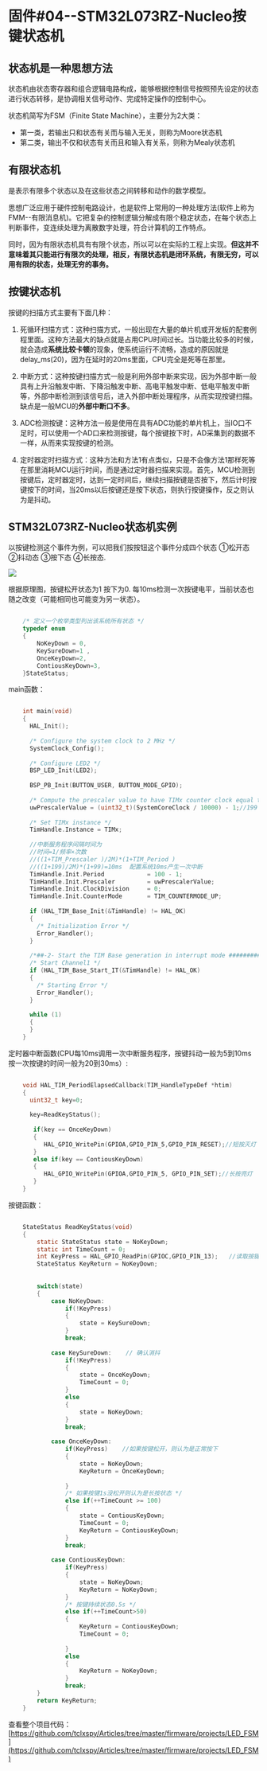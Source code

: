 # 固件#04--STM32L073RZ-Nucleo按键状态机 #

## 状态机是一种思想方法 ##

状态机由状态寄存器和组合逻辑电路构成，能够根据控制信号按照预先设定的状态进行状态转移，是协调相关信号动作、完成特定操作的控制中心。

状态机简写为FSM（Finite State Machine），主要分为2大类：

- 第一类，若输出只和状态有关而与输入无关，则称为Moore状态机
- 第二类，输出不仅和状态有关而且和输入有关系，则称为Mealy状态机

## 有限状态机 ##

是表示有限多个状态以及在这些状态之间转移和动作的数学模型。

思想广泛应用于硬件控制电路设计，也是软件上常用的一种处理方法(软件上称为FMM--有限消息机)。它把复杂的控制逻辑分解成有限个稳定状态，在每个状态上判断事件，变连续处理为离散数字处理，符合计算机的工作特点。

同时，因为有限状态机具有有限个状态，所以可以在实际的工程上实现。**但这并不意味着其只能进行有限次的处理，相反，有限状态机是闭环系统，有限无穷，可以用有限的状态，处理无穷的事务。**

## 按键状态机 ##

按键的扫描方式主要有下面几种：


1. 死循环扫描方式：这种扫描方式，一般出现在大量的单片机或开发板的配套例程里面。这种方法最大的缺点就是占用CPU时间过长。当功能比较多的时候，就会造成**系统比较卡顿**的现象，使系统运行不流畅，造成的原因就是delay_ms(20)，因为在延时的20ms里面，CPU完全是死等在那里。

2. 中断方式：这种按键扫描方式一般是利用外部中断来实现，因为外部中断一般具有上升沿触发中断、下降沿触发中断、高电平触发中断、低电平触发中断等，外部中断检测到该信号后，进入外部中断处理程序，从而实现按键扫描。缺点是一般MCU的**外部中断口不多**。

3. ADC检测按键：这种方法一般是使用在具有ADC功能的单片机上，当IO口不足时，可以使用一个AD口来检测按键，每个按键按下时，AD采集到的数据不一样，从而来实现按键的检测。

4. 定时器定时扫描方式：这种方法和方法1有点类似，只是不会像方法1那样死等在那里消耗MCU运行时间，而是通过定时器扫描来实现。首先，MCU检测到按键后，定时器定时，达到一定时间后，继续扫描按键是否按下，然后计时按键按下的时间，当20ms以后按键还是按下状态，则执行按键操作，反之则认为是抖动。

## STM32L073RZ-Nucleo状态机实例 ##

以按键检测这个事件为例，可以把我们按按钮这个事件分成四个状态 ①松开态 ②抖动态 ③按下态 ④长按态.

![](https://i.imgur.com/K52Pbj5.jpg)

根据原理图，按键松开状态为1 按下为0. 每10ms检测一次按键电平，当前状态也随之改变（可能相同也可能变为另一状态）。 

```C

	/* 定义一个枚举类型列出该系统所有状态 */
	typedef enum
	{
	    NoKeyDown = 0,
	    KeySureDown=1 ,
	    OnceKeyDown=2,
	    ContiousKeyDown=3,
	}StateStatus;
```

main函数：

```C

	int main(void)
	{
	  HAL_Init();
	
	  /* Configure the system clock to 2 MHz */
	  SystemClock_Config();
	
	  /* Configure LED2 */
	  BSP_LED_Init(LED2);
	
	  BSP_PB_Init(BUTTON_USER, BUTTON_MODE_GPIO);  
	
	  /* Compute the prescaler value to have TIMx counter clock equal to 10000 Hz */
	  uwPrescalerValue = (uint32_t)(SystemCoreClock / 10000) - 1;//199
	
	  /* Set TIMx instance */
	  TimHandle.Instance = TIMx;
		  
	  //中断服务程序间隔时间为
	  //时间=1/频率×次数
	  //((1+TIM_Prescaler )/2M)*(1+TIM_Period )
	  //((1+199)/2M)*(1+99)=10ms  配置系统10ms产生一次中断
	  TimHandle.Init.Period            = 100 - 1;
	  TimHandle.Init.Prescaler         = uwPrescalerValue;
	  TimHandle.Init.ClockDivision     = 0;
	  TimHandle.Init.CounterMode       = TIM_COUNTERMODE_UP;
	
	  if (HAL_TIM_Base_Init(&TimHandle) != HAL_OK)
	  {
	    /* Initialization Error */
	    Error_Handler();
	  }
	
	  /*##-2- Start the TIM Base generation in interrupt mode ####################*/
	  /* Start Channel1 */
	  if (HAL_TIM_Base_Start_IT(&TimHandle) != HAL_OK)
	  {
	    /* Starting Error */
	    Error_Handler();
	  }
	
	  while (1)
	  {
	  }
	}
```

定时器中断函数(CPU每10ms调用一次中断服务程序，按键抖动一般为5到10ms 按一次按键的时间一般为20到30ms）:

```C

	void HAL_TIM_PeriodElapsedCallback(TIM_HandleTypeDef *htim)
	{  
	  uint32_t key=0;
	
	  key=ReadKeyStatus();
	
	   if(key == OnceKeyDown)
	   {
	      HAL_GPIO_WritePin(GPIOA,GPIO_PIN_5,GPIO_PIN_RESET);//短按灭灯
	   }
	   else if(key == ContiousKeyDown)
	   {
	      HAL_GPIO_WritePin(GPIOA,GPIO_PIN_5, GPIO_PIN_SET);//长按亮灯
	   }
	}
```

按键函数：

```C

	StateStatus ReadKeyStatus(void)
	{
	    static StateStatus state = NoKeyDown;
	    static int TimeCount = 0;
	    int KeyPress = HAL_GPIO_ReadPin(GPIOC,GPIO_PIN_13);   //读取按键输入,根据自己按键端口配置参数GPIOx，GPIO_Pin_n
	    StateStatus KeyReturn = NoKeyDown;
	
	
	    switch(state)
	    {
	        case NoKeyDown:
	            if(!KeyPress)
	            {
	                state = KeySureDown;
	            }
	            break;
	
	        case KeySureDown:    // 确认消抖
	            if(!KeyPress)
	            {
	                state = OnceKeyDown;
	                TimeCount = 0;
	            }
	            else
	            {
	                state = NoKeyDown;
	            }
	            break;
	
	        case OnceKeyDown:
	            if(KeyPress)    //如果按键松开，则认为是正常按下
	            {
	                state = NoKeyDown;
	                KeyReturn = OnceKeyDown;
	
	            }
	            /* 如果按键1s没松开则认为是长按状态 */
	            else if(++TimeCount >= 100)
	            {
	                state = ContiousKeyDown;
	                TimeCount = 0;
	                KeyReturn = ContiousKeyDown;
	            }
	            break;
	
	        case ContiousKeyDown:
	            if(KeyPress)
	            {
	                state = NoKeyDown;
	                KeyReturn = NoKeyDown;
	            }
	            /* 按键持续状态0.5s */
	            else if(++TimeCount>50)
	            {
	                KeyReturn = ContiousKeyDown;
	                TimeCount = 0;
	
	            }
	            else
	            {
	                KeyReturn = NoKeyDown;
	            }
	            break;
	    }
	    return KeyReturn;     
	}
```

查看整个项目代码：[https://github.com/tclxspy/Articles/tree/master/firmware/projects/LED_FSM](https://github.com/tclxspy/Articles/tree/master/firmware/projects/LED_FSM)